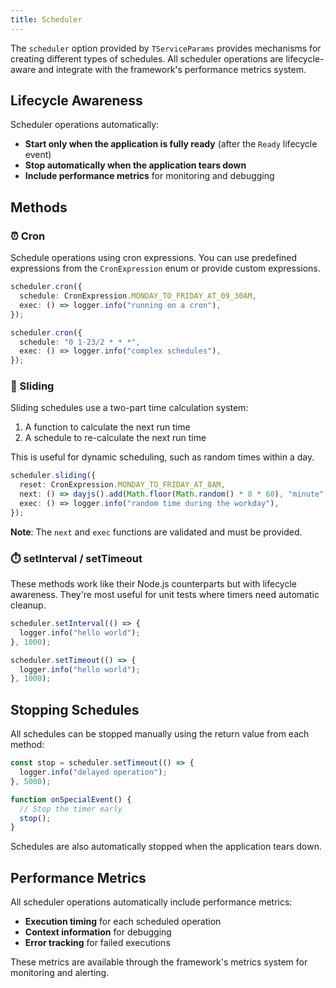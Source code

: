 ```yaml
---
title: Scheduler
---
```


The `scheduler` option provided by `TServiceParams` provides mechanisms for creating different types of schedules. All scheduler operations are lifecycle-aware and integrate with the framework's performance metrics system.

## Lifecycle Awareness

Scheduler operations automatically:
- **Start only when the application is fully ready** (after the `Ready` lifecycle event)
- **Stop automatically when the application tears down**
- **Include performance metrics** for monitoring and debugging

## Methods

### ⏰ Cron

Schedule operations using cron expressions. You can use predefined expressions from the `CronExpression` enum or provide custom expressions.

```typescript
scheduler.cron({
  schedule: CronExpression.MONDAY_TO_FRIDAY_AT_09_30AM,
  exec: () => logger.info("running on a cron"),
});

scheduler.cron({
  schedule: "0 1-23/2 * * *",
  exec: () => logger.info("complex schedules"),
});
```

### 🕺 Sliding

Sliding schedules use a two-part time calculation system:
1. A function to calculate the next run time
2. A schedule to re-calculate the next run time

This is useful for dynamic scheduling, such as random times within a day.

```typescript
scheduler.sliding({
  reset: CronExpression.MONDAY_TO_FRIDAY_AT_8AM,
  next: () => dayjs().add(Math.floor(Math.random() * 8 * 60), "minute"),
  exec: () => logger.info("random time during the workday"),
});
```

**Note**: The `next` and `exec` functions are validated and must be provided.

### ⏱️ setInterval / setTimeout

These methods work like their Node.js counterparts but with lifecycle awareness. They're most useful for unit tests where timers need automatic cleanup.

```typescript
scheduler.setInterval(() => {
  logger.info("hello world");
}, 1000);

scheduler.setTimeout(() => {
  logger.info("hello world");
}, 1000);
```

## Stopping Schedules

All schedules can be stopped manually using the return value from each method:

```typescript
const stop = scheduler.setTimeout(() => {
  logger.info("delayed operation");
}, 5000);

function onSpecialEvent() {
  // Stop the timer early
  stop();
}
```

Schedules are also automatically stopped when the application tears down.

## Performance Metrics

All scheduler operations automatically include performance metrics:
- **Execution timing** for each scheduled operation
- **Context information** for debugging
- **Error tracking** for failed executions

These metrics are available through the framework's metrics system for monitoring and alerting.
